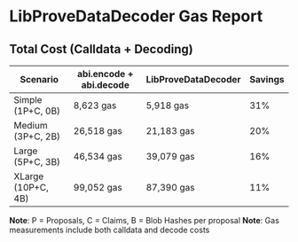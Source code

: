 # LibProveDataDecoder Gas Report

## Total Cost (Calldata + Decoding)

| Scenario           | abi.encode + abi.decode | LibProveDataDecoder | Savings |
| ------------------ | ----------------------- | ------------------- | ------- |
| Simple (1P+C, 0B)  | 8,623 gas               | 5,918 gas           | 31%     |
| Medium (3P+C, 2B)  | 26,518 gas              | 21,183 gas          | 20%     |
| Large (5P+C, 3B)   | 46,534 gas              | 39,079 gas          | 16%     |
| XLarge (10P+C, 4B) | 99,052 gas              | 87,390 gas          | 11%     |

**Note**: P = Proposals, C = Claims, B = Blob Hashes per proposal
**Note**: Gas measurements include both calldata and decode costs
